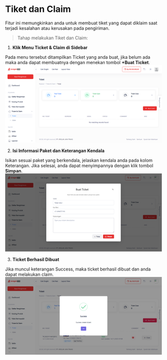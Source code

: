 # Tiket dan Claim

Fitur ini memungkinkan anda untuk membuat tiket yang dapat diklaim saat terjadi kesalahan atau kerusakan pada pengiriman.

> Tahap melakukan Tiket dan Claim:

1. **Klik Menu Ticket & Claim di Sidebar**

Pada menu tersebut ditampilkan Ticket yang anda buat, jika belum ada maka anda dapat membuatnya dengan menekan tombol <b>+Buat Ticket</b>.
![Halaman Dashboard JuraganCOD](images/tiket-0.png)

2. **Isi Informasi Paket dan Keterangan Kendala**

Isikan sesuai paket yang berkendala, jelaskan kendala anda pada kolom Keterangan. Jika selesai, anda dapat menyimpannya dengan klik tombol <b>Simpan</b>.
![Halaman Buat Ticket](images/tiket-1.png)

3. **Ticket Berhasil Dibuat**

Jika muncul keterangan Success, maka ticket berhasil dibuat dan anda dapat melakukan claim.
![Alert](images/tiket-2.png)